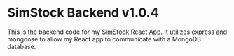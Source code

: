 # SimStock Backend v1.0.4

This is the backend code for my [SimStock React App](https://github.com/macro6461/sim-stock). It utilizes express and mongoose to allow my React app to communicate with a MongoDB database.
